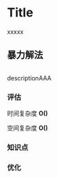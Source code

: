 # Title
xxxxx

## 暴力解法
```C++
```
descriptionAAA
### 评估
时间复杂度 **O()**

空间复杂度 **O()**

### 知识点

### 优化
